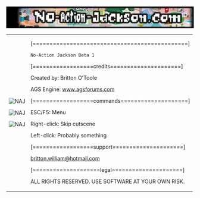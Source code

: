 ![NAJ](/docs/header.jpg)

<table>
<tr><td>

![NAJ](/docs/images/dojo.gif) 

![NAJ](/docs/images/hallway.gif) 

![NAJ](/docs/images/park.gif) 

</td>
<td>

[==============================================]

	No-Action Jackson Beta 1

[==================credits=====================]

Created by: Britton O'Toole


AGS Engine: www.agsforums.com

[==================commands====================]

ESC/F5:			Menu

Right-click: 		Skip cutscene

Left-click: 		Probably something

[==================support=====================]

britton.william@hotmail.com

[====================legal=====================]

ALL RIGHTS RESERVED.  USE SOFTWARE AT YOUR OWN RISK.

</td></tr>
</table>
